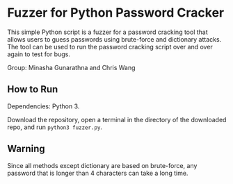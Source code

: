 # Fuzzer for Python Password Cracker

This simple Python script is a fuzzer for a password cracking tool that allows users to guess passwords using brute-force and dictionary attacks. The tool can be used to run the password cracking script over and over again to test for bugs.

Group: Minasha Gunarathna and Chris Wang

## How to Run

Dependencies: Python 3.

Download the repository, open a terminal in the directory of the downloaded repo, and run `python3 fuzzer.py`.

## Warning

Since all methods except dictionary are based on brute-force, any password that is longer than 4 characters can take a long time.
